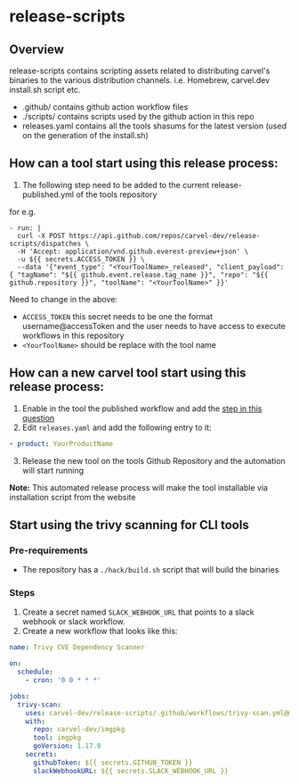 # release-scripts

## Overview

release-scripts contains scripting assets related to distributing carvel's binaries to the various distribution channels. i.e. Homebrew, carvel.dev install.sh script etc.

- .github/ contains github action workflow files
- ./scripts/ contains scripts used by the github action in this repo
- releases.yaml contains all the tools shasums for the latest version (used on the generation of the install.sh)

## How can a tool start using this release process:
1. The following step need to be added to the current release-published.yml of the tools repository
   
for e.g.
```
- run: |
  curl -X POST https://api.github.com/repos/carvel-dev/release-scripts/dispatches \
  -H 'Accept: application/vnd.github.everest-preview+json' \
  -u ${{ secrets.ACCESS_TOKEN }} \
  --data '{"event_type": "<YourToolName>_released", "client_payload": { "tagName": "${{ github.event.release.tag_name }}", "repo": "${{ github.repository }}", "toolName": "<YourToolName>" }}'
```
Need to change in the above:
  - `ACCESS_TOKEN` this secret needs to be one the format username@accessToken and the user needs to have access to execute workflows in this repository
  - `<YourToolName>` should be replace with the tool name

## How can a new carvel tool start using this release process:
1. Enable in the tool the published workflow and add the [step in this question](#how-can-a-tool-start-using-this-release-process)
2. Edit `releases.yaml` and add the following entry to it:

```yaml
- product: YourProductName
```
3. Release the new tool on the tools Github Repository and the automation will start running

**Note:** This automated release process will make the tool installable via installation script from the website

## Start using the trivy scanning for CLI tools

### Pre-requirements
- The repository has a `./hack/build.sh` script that will build the binaries

### Steps
1. Create a secret named `SLACK_WEBHOOK_URL` that points to a slack webhook or slack workflow.
2. Create a new workflow that looks like this:
```yaml
name: Trivy CVE Dependency Scanner

on:
  schedule:
    - cron: '0 0 * * *'

jobs:
  trivy-scan:
    uses: carvel-dev/release-scripts/.github/workflows/trivy-scan.yml@main
    with:
      repo: carvel-dev/imgpkg
      tool: imgpkg
      goVersion: 1.17.0
    secrets:
      githubToken: ${{ secrets.GITHUB_TOKEN }}
      slackWebhookURL: ${{ secrets.SLACK_WEBHOOK_URL }}
```
